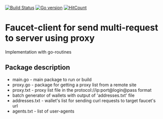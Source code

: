  [![Build Status](https://travis-ci.org/joemccann/dillinger.svg?branch=master)](https://travis-ci.org/joemccann/dillinger) [![Go version][go-badge]][go-url] [![HitCount](https://hits.dwyl.com/whonion//go-client-faucet-request.svg)](https://hits.dwyl.com/whonion/go-client-faucet-request)
# Faucet-client for send multi-request to server using proxy</br>
Implementation with go-routines
## Package description
 - main.go - main package to run or build
 - proxy.go - package for getting a proxy list from a remote site
 - proxy.txt - proxy list file in the protocol://ip:port@login@pass format
 - batch generator of wallets with output of 'addresses.txt' file
 - addresses.txt - wallet's list for sending curl requests to target faucet's url
 - agents.txt - list of user-agents


[go-badge]: https://img.shields.io/badge/go-1.20-blue.svg
[go-url]: https://go.dev
